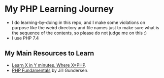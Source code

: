 # My PHP Learning Journey

- I do learning-by-doing in this repo, and I make some violations on purpose like the weird directory and file names just to make sure what is the sequence of the contents, so please do not judge me on this :)
- I use PHP 7.4

## My Main Resources to Learn

* [Learn X in Y minutes, Where X=PHP](https://learnxinyminutes.com/docs/php/).
* [PHP Fundamentals](https://app.pluralsight.com/library/courses/php-fundamentals/table-of-contents) by Jill Gundersen.